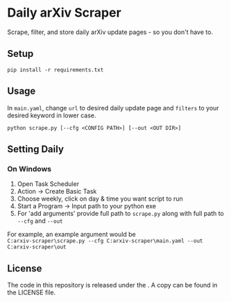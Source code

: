 # Daily arXiv Scraper

Scrape, filter, and store daily arXiv update pages - so you don't have to.

## Setup
`pip install -r requirements.txt`

## Usage
In `main.yaml`, change `url` to desired daily update page and `filters` to your desired keyword in lower case.

`python scrape.py [--cfg <CONFIG PATH>] [--out <OUT DIR>]`

## Setting Daily

### On Windows

1. Open Task Scheduler
2. Action -> Create Basic Task
3. Choose weekly, click on day & time you want script to run
4. Start a Program -> Input path to your python exe
5. For 'add arguments' provide full path to `scrape.py` along with full path to `--cfg` and `--out`

For example, an example argument would be\
`C:arxiv-scraper\scrape.py --cfg C:arxiv-scraper\main.yaml --out C:arxiv-scraper\out`

## License
The code in this repository is released under the . A copy can be found in the LICENSE file.